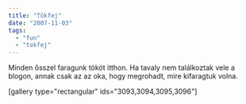 ```yaml
---
title: "Tökfej"
date: "2007-11-03"
tags: 
  - "fun"
  - "tokfej"
---
```


Minden ősszel faragunk tököt itthon. Ha tavaly nem találkoztak vele a blogon, annak csak az az oka, hogy megrohadt, mire kifaragtuk volna.

\[gallery type="rectangular" ids="3093,3094,3095,3096"\]
